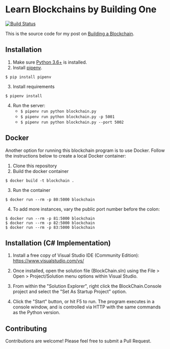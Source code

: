

# Learn Blockchains by Building One

[![Build Status](https://travis-ci.org/dvf/blockchain.svg?branch=master)](https://travis-ci.org/dvf/blockchain)

This is the source code for my post on [Building a Blockchain](https://medium.com/p/117428612f46). 

## Installation

1. Make sure [Python 3.6+](https://www.python.org/downloads/) is installed. 
2. Install [pipenv](https://github.com/kennethreitz/pipenv). 

```
$ pip install pipenv 
```
3. Install requirements  
```
$ pipenv install 
``` 

4. Run the server:
    * `$ pipenv run python blockchain.py` 
    * `$ pipenv run python blockchain.py -p 5001`
    * `$ pipenv run python blockchain.py --port 5002`
    
## Docker

Another option for running this blockchain program is to use Docker.  Follow the instructions below to create a local Docker container:

1. Clone this repository
2. Build the docker container

```
$ docker build -t blockchain .
```

3. Run the container

```
$ docker run --rm -p 80:5000 blockchain
```

4. To add more instances, vary the public port number before the colon:

```
$ docker run --rm -p 81:5000 blockchain
$ docker run --rm -p 82:5000 blockchain
$ docker run --rm -p 83:5000 blockchain
```

## Installation (C# Implementation)

1. Install a free copy of Visual Studio IDE (Community Edition):
https://www.visualstudio.com/vs/

2. Once installed, open the solution file (BlockChain.sln) using the File > Open > Project/Solution menu options within Visual Studio.

3. From within the "Solution Explorer", right click the BlockChain.Console project and select the "Set As Startup Project" option.

4. Click the "Start" button, or hit F5 to run. The program executes in a console window, and is controlled via HTTP with the same commands as the Python version.


## Contributing

Contributions are welcome! Please feel free to submit a Pull Request.

